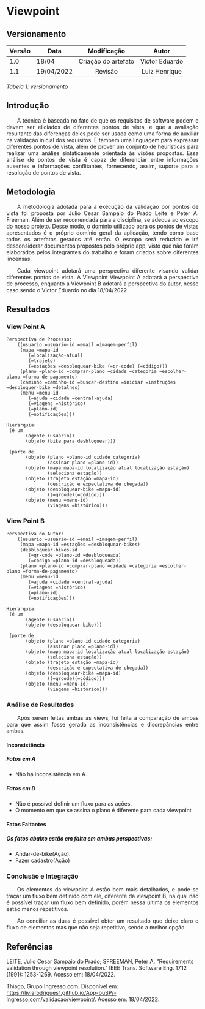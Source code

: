 # Viewpoint 

## Versionamento

| Versão | Data | Modificação | Autor |
|-|-|:-:|:-:|
| 1.0 | 18/04 | Criação do artefato | Victor Eduardo |
| 1.1 | 19/04/2022 | Revisão | Luiz Henrique |

*Tabela 1: versionamento*

## Introdução
<p align="justify">&emsp;&emsp;A técnica é baseada no fato de que os requisitos de software podem e devem ser eliciados de diferentes pontos de vista, e que a avaliação resultante das diferenças deles pode ser usada como uma forma de auxiliar na validação inicial dos requisitos. É também uma linguagem para expressar diferentes pontos de vista, além de prover um conjunto de heurísticas para realizar uma análise sintaticamente orientada às visões propostas. Essa análise de pontos de vista é capaz de diferenciar entre informações ausentes e informações conflitantes, fornecendo, assim, suporte para a resolução de pontos de vista.</p>

## Metodologia
<p align="justify">&emsp;&emsp;A metodologia adotada para a execução da validação por pontos de vista foi proposta por Julio Cesar Sampaio do Prado Leite e Peter A. Freeman. Além de ser recomendada para a disciplina, se adequa ao escopo do nosso projeto. Desse modo, o domínio utilizado para os pontos de vistas apresentados é o próprio domínio geral da aplicação, tendo como base todos os artefatos gerados até então. O escopo será reduzido e irá desconsiderar documentos propostos pelo próprio app, visto que não foram elaborados pelos integrantes do trabalho e foram criados sobre diferentes lincensas.</p>
<p align="justify">&emsp;&emsp;Cada viewpoint adotará uma perspectiva diferente visando validar diferentes pontos de vista. A Viewpoint Viewpoint A adotará a perspectiva de processo, enquanto a Viewpoint B adotará a perspectiva do autor, nesse caso sendo o Victor Eduardo no dia 18/04/2022.</p>

## Resultados
### View Point A
```
Perspectiva de Processo:
    ((usuario =usuario-id =email =imagem-perfil)
     (mapa =mapa-id 
        (=localização-atual) 
        (=trajeto) 
        (=estações =desbloquear-bike (=qr-code) (=código)))
     (plano =plano-id =comprar-plano =cidade =categoria =escolher-plano =forma-de-pagamento)
     (caminho =caminho-id =buscar-destino =iniciar =instruções =desbloquer-bike =detalhes)
     (menu =menu-id 
        (=ajuda =cidade =central-ajuda) 
        (=viagens =histórico) 
        (=plano-id) 
        (=notificações)))

Hierarquia:
 (é um
       (agente (usuario))
       (objeto (bike para desbloquear)))
 
 (parte de
       (objeto (plano =plano-id cidade categoria)
               (assinar plano =plano-id))
       (objeto (mapa mapa-id localização atual localização estação)
               (seleciona estação))
       (objeto (trajeto estação =mapa-id)
               (descrição e expectativa de chegada))
       (objeto (desbloquear-bike =mapa-id)
               ((=qrcode)(=código)))
       (objeto (menu =menu-id)
               (viagens =histórico)))
```

### View Point B
```
Perspectiva do Autor:
    ((usuario =usuario-id =email =imagem-perfil)
     (mapa =mapa-id =estações =desbloquear-bikes)
     (desbloquear-bikes-id 
        (=qr-code =plano-id =desbloqueada) 
        (=código =plano-id =desbloqueada))
     (plano =plano-id =comprar-plano =cidade =categoria =escolher-plano =forma-de-pagamento)
     (menu =menu-id 
        (=ajuda =cidade =central-ajuda) 
        (=viagens =histórico) 
        (=plano-id) 
        (=notificações)))

Hierarquia:
 (é um
       (agente (usuario))
       (objeto (desbloquear bike)))
 
 (parte de
       (objeto (plano =plano-id cidade categoria)
               (assinar plano =plano-id))
       (objeto (mapa mapa-id localização atual localização estação)
               (seleciona estação))
       (objeto (trajeto estação =mapa-id)
               (descrição e expectativa de chegada))
       (objeto (desbloquear-bike =mapa-id)
               ((=qrcode)(=código)))
       (objeto (menu =menu-id)
               (viagens =histórico)))
```

### Análise de Resultados
<p align="justify">&emsp;&emsp;Após serem feitas ambas as views, foi feita a comparação de ambas para que assim fosse gerada as inconsistências e discrepâncias entre ambas.</p>

#### Inconsistência
##### Fatos em A
- Não há inconsistência em A.
##### Fatos em B
- Não é possível definir um fluxo para as ações.
- O momento em que se assina o plano é diferente para cada viewpoint
#### Fatos Faltantes
##### Os fatos abaixo estão em falta em ambas perspectivas:
- Andar-de-bike(Ação).
- Fazer cadastro(Ação)

### Conclusão e Integração
<p align="justify">&emsp;&emsp;Os elementos da viewpoint A estão bem mais detalhados, e pode-se traçar um fluxo bem definido com ele, diferente da viewpoint B, na qual não é possível traçar um fluxo bem definido, porém nessa última os elementos estão menos repetitivos.</p>
<p align="justify">&emsp;&emsp;Ao conciliar as duas é possível obter um resultado que deixe claro o fluxo de elementos mas que não seja repetitivo, sendo a melhor opção.</p>

## Referências 
LEITE, Julio Cesar Sampaio do Prado; SFREEMAN, Peter A. "Requirements validation through viewpoint resolution." IEEE Trans. Software Eng. 17.12 (1991): 1253-1269. Acesso em: 18/04/2022.

Thiago, Grupo Ingresso.com. Disponível em: <https://liviarodrigues1.github.io/App-buSP/-Ingresso.com/validacao/viewpoint/>. Acesso em: 18/04/2022.